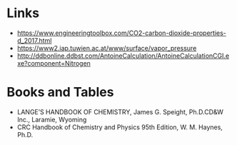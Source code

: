 # Links
 - https://www.engineeringtoolbox.com/CO2-carbon-dioxide-properties-d_2017.html
 - https://www2.iap.tuwien.ac.at/www/surface/vapor_pressure
 - http://ddbonline.ddbst.com/AntoineCalculation/AntoineCalculationCGI.exe?component=Nitrogen

# Books and Tables
 - LANGE’S HANDBOOK OF CHEMISTRY, James G. Speight, Ph.D.CD&W Inc., Laramie, Wyoming
 - CRC Handbook of Chemistry and Physics 95th Edition, W. M. Haynes, Ph.D.
